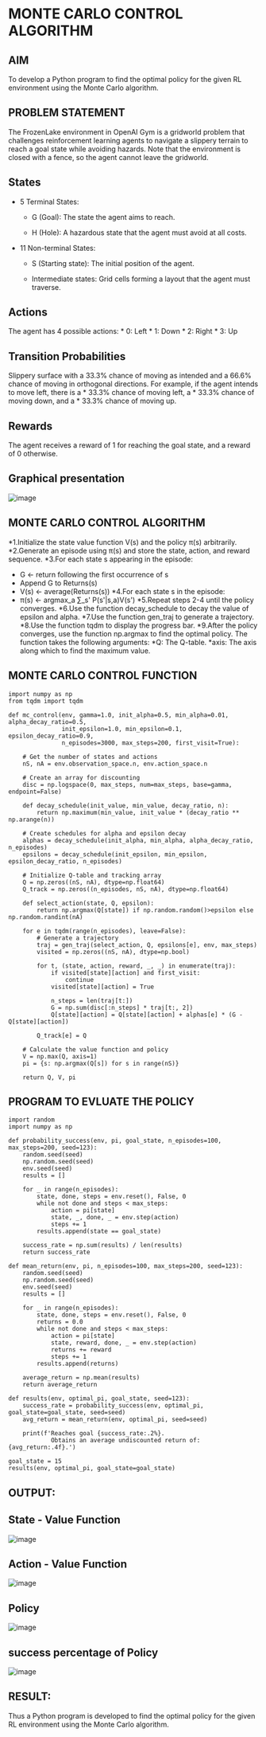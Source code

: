 # MONTE CARLO CONTROL ALGORITHM

## AIM
To develop a Python program to find the optimal policy for the given RL environment using the Monte Carlo algorithm.

## PROBLEM STATEMENT
The FrozenLake environment in OpenAI Gym is a gridworld problem that challenges reinforcement learning agents to navigate a slippery terrain to reach a goal state while avoiding hazards. Note that the environment is closed with a fence, so the agent cannot leave the gridworld.

## States
  * 5 Terminal States:
      * G (Goal): The state the agent aims to reach.
      
      * H (Hole): A hazardous state that the agent must avoid at all costs.
  * 11 Non-terminal States:
  
      * S (Starting state): The initial position of the agent.
      
      * Intermediate states: Grid cells forming a layout that the agent must traverse.

## Actions
The agent has 4 possible actions:
    * 0: Left
    * 1: Down
    * 2: Right
    * 3: Up
## Transition Probabilities
Slippery surface with a 33.3% chance of moving as intended and a 66.6% chance of moving in orthogonal directions. For example, if the agent intends to move left, there is a
    * 33.3% chance of moving left, a
    * 33.3% chance of moving down, and a
    * 33.3% chance of moving up.
## Rewards
The agent receives a reward of 1 for reaching the goal state, and a reward of 0 otherwise.
## Graphical presentation
![image](https://github.com/Saibandhavi75/monte-carlo-control/assets/94208895/e489c87c-af01-4cc9-af22-de3df3299ddb)

## MONTE CARLO CONTROL ALGORITHM
*1.Initialize the state value function V(s) and the policy π(s) arbitrarily.
*2.Generate an episode using π(s) and store the state, action, and reward sequence.
*3.For each state s appearing in the episode:
  * G ← return following the first occurrence of s
  * Append G to Returns(s)
  * V(s) ← average(Returns(s))
*4.For each state s in the episode:
  * π(s) ← argmax_a ∑_s' P(s'|s,a)V(s')
*5.Repeat steps 2-4 until the policy converges.
*6.Use the function decay_schedule to decay the value of epsilon and alpha.
*7.Use the function gen_traj to generate a trajectory.
*8.Use the function tqdm to display the progress bar.
*9.After the policy converges, use the function np.argmax to find the optimal policy. The function takes the following arguments:
  *Q: The Q-table.
  *axis: The axis along which to find the maximum value.

## MONTE CARLO CONTROL FUNCTION
```
import numpy as np
from tqdm import tqdm

def mc_control(env, gamma=1.0, init_alpha=0.5, min_alpha=0.01, alpha_decay_ratio=0.5,
               init_epsilon=1.0, min_epsilon=0.1, epsilon_decay_ratio=0.9,
               n_episodes=3000, max_steps=200, first_visit=True):

    # Get the number of states and actions
    nS, nA = env.observation_space.n, env.action_space.n

    # Create an array for discounting
    disc = np.logspace(0, max_steps, num=max_steps, base=gamma, endpoint=False)

    def decay_schedule(init_value, min_value, decay_ratio, n):
        return np.maximum(min_value, init_value * (decay_ratio ** np.arange(n))

    # Create schedules for alpha and epsilon decay
    alphas = decay_schedule(init_alpha, min_alpha, alpha_decay_ratio, n_episodes)
    epsilons = decay_schedule(init_epsilon, min_epsilon, epsilon_decay_ratio, n_episodes)

    # Initialize Q-table and tracking array
    Q = np.zeros((nS, nA), dtype=np.float64)
    Q_track = np.zeros((n_episodes, nS, nA), dtype=np.float64)

    def select_action(state, Q, epsilon):
        return np.argmax(Q[state]) if np.random.random()>epsilon else np.random.randint(nA)

    for e in tqdm(range(n_episodes), leave=False):
        # Generate a trajectory
        traj = gen_traj(select_action, Q, epsilons[e], env, max_steps)
        visited = np.zeros((nS, nA), dtype=np.bool)

        for t, (state, action, reward, _, _) in enumerate(traj):
            if visited[state][action] and first_visit:
                continue
            visited[state][action] = True

            n_steps = len(traj[t:])
            G = np.sum(disc[:n_steps] * traj[t:, 2])
            Q[state][action] = Q[state][action] + alphas[e] * (G - Q[state][action])

        Q_track[e] = Q

    # Calculate the value function and policy
    V = np.max(Q, axis=1)
    pi = {s: np.argmax(Q[s]) for s in range(nS)}

    return Q, V, pi
```

## PROGRAM TO EVLUATE THE POLICY
```
import random
import numpy as np

def probability_success(env, pi, goal_state, n_episodes=100, max_steps=200, seed=123):
    random.seed(seed)
    np.random.seed(seed)
    env.seed(seed)
    results = []

    for _ in range(n_episodes):
        state, done, steps = env.reset(), False, 0
        while not done and steps < max_steps:
            action = pi[state]
            state, _, done, _ = env.step(action)
            steps += 1
        results.append(state == goal_state)

    success_rate = np.sum(results) / len(results)
    return success_rate

def mean_return(env, pi, n_episodes=100, max_steps=200, seed=123):
    random.seed(seed)
    np.random.seed(seed)
    env.seed(seed)
    results = []

    for _ in range(n_episodes):
        state, done, steps = env.reset(), False, 0
        returns = 0.0
        while not done and steps < max_steps:
            action = pi[state]
            state, reward, done, _ = env.step(action)
            returns += reward
            steps += 1
        results.append(returns)

    average_return = np.mean(results)
    return average_return

def results(env, optimal_pi, goal_state, seed=123):
    success_rate = probability_success(env, optimal_pi, goal_state=goal_state, seed=seed)
    avg_return = mean_return(env, optimal_pi, seed=seed)
    
    print(f'Reaches goal {success_rate:.2%}. 
  			Obtains an average undiscounted return of: {avg_return:.4f}.')

goal_state = 15
results(env, optimal_pi, goal_state=goal_state)

```
## OUTPUT:
## State - Value Function
![image](https://github.com/Saibandhavi75/monte-carlo-control/assets/94208895/258c37a4-2c9e-458a-86ed-9b5adc08114c)
## Action - Value Function
![image](https://github.com/Saibandhavi75/monte-carlo-control/assets/94208895/cf1df25b-0ea4-437a-a690-0547fcd2e3df)
## Policy
![image](https://github.com/Saibandhavi75/monte-carlo-control/assets/94208895/24f6ca17-b3be-4d9c-a116-87d8c23099fc)
## success percentage of Policy
![image](https://github.com/Saibandhavi75/monte-carlo-control/assets/94208895/1a5402f9-da84-4a89-bd1c-040780234388)

## RESULT:
Thus a Python program is developed to find the optimal policy for the given RL environment using the Monte Carlo algorithm.
